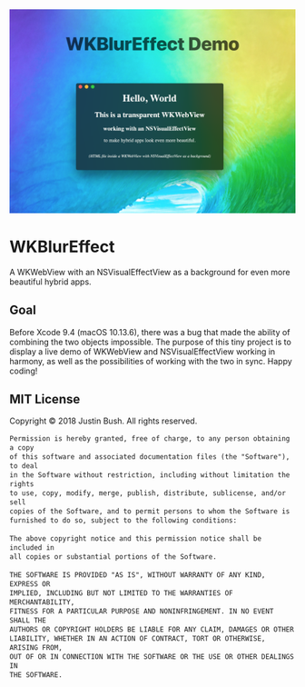 <img src="Cover.png" width="860" />

# WKBlurEffect
A WKWebView with an NSVisualEffectView as a background for even more beautiful hybrid apps.

## Goal
Before Xcode 9.4 (macOS 10.13.6), there was a bug that made the ability of combining the two objects impossible. The purpose of this tiny project is to display a live demo of WKWebView and NSVisualEffectView working in harmony, as well as the possibilities of working with the two in sync. Happy coding!

## MIT License

Copyright © 2018 Justin Bush. All rights reserved.

```
Permission is hereby granted, free of charge, to any person obtaining a copy
of this software and associated documentation files (the "Software"), to deal
in the Software without restriction, including without limitation the rights
to use, copy, modify, merge, publish, distribute, sublicense, and/or sell
copies of the Software, and to permit persons to whom the Software is
furnished to do so, subject to the following conditions:

The above copyright notice and this permission notice shall be included in
all copies or substantial portions of the Software.

THE SOFTWARE IS PROVIDED "AS IS", WITHOUT WARRANTY OF ANY KIND, EXPRESS OR
IMPLIED, INCLUDING BUT NOT LIMITED TO THE WARRANTIES OF MERCHANTABILITY,
FITNESS FOR A PARTICULAR PURPOSE AND NONINFRINGEMENT. IN NO EVENT SHALL THE
AUTHORS OR COPYRIGHT HOLDERS BE LIABLE FOR ANY CLAIM, DAMAGES OR OTHER
LIABILITY, WHETHER IN AN ACTION OF CONTRACT, TORT OR OTHERWISE, ARISING FROM,
OUT OF OR IN CONNECTION WITH THE SOFTWARE OR THE USE OR OTHER DEALINGS IN
THE SOFTWARE.
```
